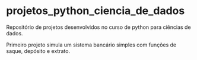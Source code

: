 # projetos_python_ciencia_de_dados

Repositório de projetos desenvolvidos no curso de python para ciências de dados.

Primeiro projeto simula um sistema bancário simples com funções de saque, depósito e extrato.

